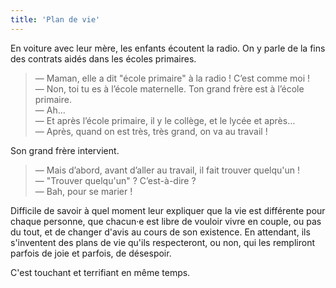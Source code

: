 ```yaml
---
title: 'Plan de vie'
---
```


En voiture avec leur mère, les enfants écoutent la radio. On y parle de la fins
des contrats aidés dans les écoles primaires.

<!-- more -->

> — Maman, elle a dit "école primaire" à la radio ! C’est comme moi !  
> — Non, toi tu es à l’école maternelle. Ton grand frère est à l’école
> primaire.  
> — Ah…  
> — Et après l’école primaire, il y le collège, et le lycée et après…  
> — Après, quand on est très, très grand, on va au travail !

Son grand frère intervient.

> — Mais d’abord, avant d’aller au travail, il fait trouver quelqu'un !  
> — "Trouver quelqu'un" ? C’est-à-dire ?  
> — Bah, pour se marier !

Difficile de savoir à quel moment leur expliquer que la vie est différente pour
chaque personne, que chacun·e est libre de vouloir vivre en couple, ou pas du
tout, et de changer d'avis au cours de son existence. En attendant, ils
s'inventent des plans de vie qu'ils respecteront, ou non, qui les rempliront
parfois de joie et parfois, de désespoir.

C'est touchant et terrifiant en même temps.
